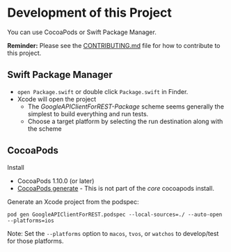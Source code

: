 # Development of this Project

You can use CocoaPods or Swift Package Manager.

**Reminder:** Please see the
[CONTRIBUTING.md](https://github.com/google/google-api-objectivec-client-for-rest/blob/main/CONTRIBUTING.md)
file for how to contribute to this project.

## Swift Package Manager

* `open Package.swift` or double click `Package.swift` in Finder.
* Xcode will open the project
  * The _GoogleAPIClientForREST-Package_ scheme seems generally the simplest to
    build everything and run tests.
  * Choose a target platform by selecting the run destination along with the scheme

## CocoaPods

Install
  * CocoaPods 1.10.0 (or later)
  * [CocoaPods generate](https://github.com/square/cocoapods-generate) - This is
    not part of the _core_ cocoapods install.

Generate an Xcode project from the podspec:

```
pod gen GoogleAPIClientForREST.podspec --local-sources=./ --auto-open --platforms=ios
```

Note: Set the `--platforms` option to `macos`, `tvos`, or `watchos` to
develop/test for those platforms.
